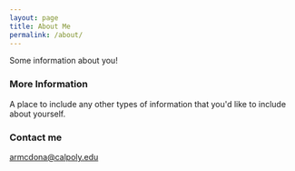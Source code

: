 ```yaml
---
layout: page
title: About Me
permalink: /about/
---
```


Some information about you!

### More Information

A place to include any other types of information that you'd like to include about yourself.

### Contact me

[armcdona@calpoly.edu](mailto:armcdona@calpoly.edu)
